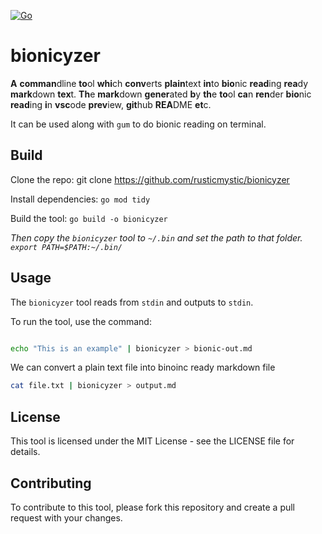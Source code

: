 [![Go](https://github.com/CyberneticReading/bionicyzer/actions/workflows/go.yml/badge.svg?branch=main&event=push)](https://github.com/CyberneticReading/bionicyzer/actions/workflows/go.yml)
# bionicyzer

**A** **comman**dline **to**ol **whi**ch **conv**erts **plain**text **in**to **bio**nic **read**ing **rea**dy **mark**down **tex**t. **Th**e **mark**down **gener**ated **b**y **th**e **to**ol **ca**n **ren**der **bio**nic **read**ing **i**n **vsc**ode **prev**iew, **git**hub **REA**DME **et**c.

It can be used along with `gum` to do bionic reading on terminal.



## Build


Clone the repo: git clone https://github.com/rusticmystic/bionicyzer

Install dependencies: `go mod tidy`

Build the tool: `go build -o bionicyzer`

_Then copy the `bionicyzer` tool to `~/.bin` and set the path to that folder. `export PATH=$PATH:~/.bin/`_

## Usage

The `bionicyzer` tool reads from `stdin` and outputs to `stdin`.


To run the tool, use the command: 

```sh

echo "This is an example" | bionicyzer > bionic-out.md

```

We can convert a plain text file into binoinc ready markdown file

```sh
cat file.txt | bionicyzer > output.md

```


## License
This tool is licensed under the MIT License - see the LICENSE file for details.

## Contributing
To contribute to this tool, please fork this repository and create a pull request with your changes.
